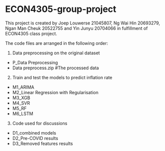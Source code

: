 # ECON4305-group-project
This project is created by Joep Louwerse 21045807, Ng Wai Hin 20693279, Ngan Man Cheuk 20522755 and Yin Junyu 20704066 in fulfillment of ECON4305 class project. 

The code files are arranged in the following order:

1. Data preprocessing on the original dataset
  - P_Data Preprocessing 
  - Data preprocess.zip  #The processed data 
2. Train and test the models to predict inflation rate
  - M1_ARIMA
  - M2_Linear Regression with Regularisation
  - M3_XGB
  - M4_SVR
  - M5_RF
  - M6_LSTM
3. Code used for discussions
  - D1_combined models
  - D2_Pre-COVID results
  - D3_Removed features results

